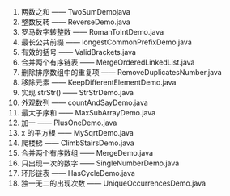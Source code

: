 1. 两数之和  —— TwoSumDemojava <br>
7. 整数反转  —— ReverseDemo.java <br>
13. 罗马数字转整数  ——  RomanToIntDemo.java<br>
14. 最长公共前缀 ——  longestCommonPrefixDemo.java<br>
20. 有效的括号  ——  ValidBrackets.java<br>
21. 合并两个有序链表  —— MergeOrderedLinkedList.java<br>
26. 删除排序数组中的重复项 —— RemoveDuplicatesNumber.java<br>
27. 移除元素   —— KeepDifferentElementDemo.java<br>
28. 实现 strStr() —— StrStrDemo.java<br>
38. 外观数列  ——  countAndSayDemo.java<br>
53. 最大子序和 —— MaxSubArrayDemo.java<br>
66. 加一   ——  PlusOneDemo.java <br>
69. x 的平方根 —— MySqrtDemo.java <br>
70. 爬楼梯  ——  ClimbStairsDemo.java <br>
88. 合并两个有序数组 —— MergeDemo.java <br>
136. 只出现一次的数字 —— SingleNumberDemo.java <br>
141. 环形链表 —— HasCycleDemo.java <br>
1207. 独一无二的出现次数  —— UniqueOccurrencesDemo.java<br>
